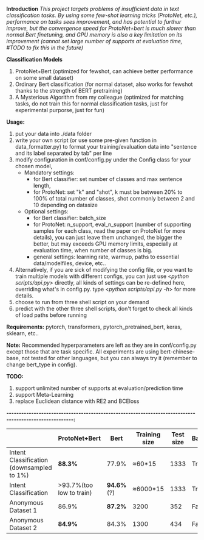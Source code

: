 **Introduction**
*This project targets problems of insufficient data in text classification tasks. By using some few-shot learning tricks (ProtoNet, etc.), performance on tasks sees improvement, and has potential to furthur improve, but the convergence speed for ProtoNet+bert is much slower than normal Bert finetuning, and GPU memory is also a key limitation on its improvement (cannot set large number of supports at evaluation time, #TODO to fix this in the future)*

**Classification Models**
1. ProtoNet+Bert (optimized for fewshot, can achieve better performance on some small dataset)
2. Ordinary Bert classification (for normal dataset, also works for fewshot thanks to the strength of BERT pretraining)
3. A Mysterious Algorithm from my colleague (optimized for matching tasks, do not train this for normal classification tasks, just for experimental purporse, just for fun)


**Usage:**
1. put your data into ./data folder
2. write your own script (or use some pre-given function in data_formatter.py)
    to format your training/evaluation data into "sentence and its label separated by tab" per line
3. modify configuration in conf/config.py under the Config class for your chosen model,
    *  Mandatory settings:
        *  for Bert classifier: set number of classes and max sentence length,
        *  for ProtoNet: set "k" and "shot", k must be between 20% to 100% of total number of classes, shot commonly between 2 and 10 depending on datasize
    *  Optional settings:
        *  for Bert classifier: batch_size
        *  for ProtoNet: n_support, eval_n_support (number of supporting samples for each class, read the paper on ProtoNet for more details),
            you can just leave them unchanged, the bigger the better, but may exceeds GPU memory limits, 
            especially at evaluation time, when number of classes is big.
        *  general settings: learning rate, warmup, paths to essential data/modelfiles, device, etc..
3. Alternatively, if you are sick of modifying the config file, or you want to train multiple models with different configs, you can just use <*python scripts/api.py*> directly,
all kinds of settings can be re-defined here, overriding what's in config.py. type <*python scripts/api.py -h*> for more details.
4. choose to run from three shell script on your demand
5. predict with the other three shell scripts, don't forget to check all kinds of load paths before running

**Requirements:**
pytorch, transformers, pytorch_pretrained_bert, keras, sklearn, etc..

**Note:**
Recommended hyperparameters are left as they are in conf/config.py except those that are task specific. All experiments are using bert-chinese-base, not tested for other languages, but you can always try it (remember to change bert_type in config).

**TODO:**
1. support unlimited number of supports at evaluation/prediction time
2. support Meta-Learning
3. replace Euclidean distance with RE2 and BCEloss


**-------------------------------------------------------------------------------------------------------:**




|        | ProtoNet+Bert | Bert | Training size| Test size | Balanced | Class Count|
| ------ | ------ |------ |------ |------ |------ |------ |
| Intent Classification (downsampled to 1%)  | **88.3%** | 77.9% | ≈60*15 | 1333 | True | 15 |
| Intent Classification | >93.7%(too low to train) | **94.6%**(?) | ≈6000*15 | 1333 | True | 15|
| Anonymous Dataset 1 | 86.9% | **87.2%** | 3200 | 352 | False | 86|
| Anonymous Dataset 2 | **84.9%** | 84.3% | 1300 | 434 | False | 20|

